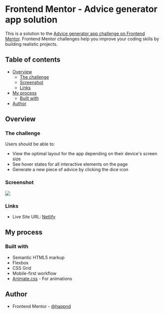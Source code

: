 # Frontend Mentor - Advice generator app solution

This is a solution to the [Advice generator app challenge on Frontend Mentor](https://www.frontendmentor.io/challenges/advice-generator-app-QdUG-13db). Frontend Mentor challenges help you improve your coding skills by building realistic projects.

## Table of contents

- [Overview](#overview)
  - [The challenge](#the-challenge)
  - [Screenshot](#screenshot)
  - [Links](#links)
- [My process](#my-process)
  - [Built with](#built-with)
- [Author](#author)

## Overview

### The challenge

Users should be able to:

- View the optimal layout for the app depending on their device's screen size
- See hover states for all interactive elements on the page
- Generate a new piece of advice by clicking the dice icon

### Screenshot

![](./images/advice.png.jpg)

### Links

- Live Site URL: [Netlify](https://advice-appgen.netlify.app/)

## My process

### Built with

- Semantic HTML5 markup
- Flexbox
- CSS Grid
- Mobile-first workflow
- [Animate.css](https://animate.style) - For animations

## Author

- Frontend Mentor - [@happnd](https://www.frontendmentor.io/profile/happnd)

